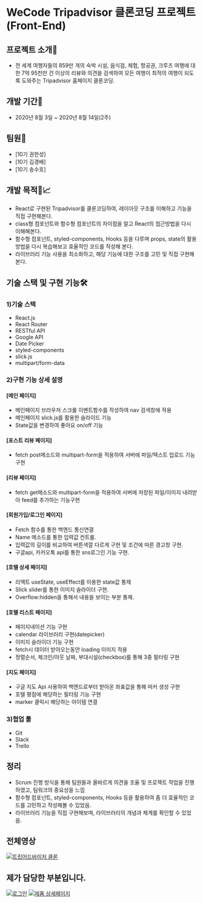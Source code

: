 # WeCode Tripadvisor 클론코딩 프로젝트 (Front-End)

## 프로젝트 소개🙌

- 전 세계 여행자들의 859만 개의 숙박 시설, 음식점, 체험, 항공권, 크루즈 여행에 대한 7억 95천만 건 이상의 리뷰와 의견을 검색하여 모든 여행이 최적의 여행이 되도록 도와주는 Tripadvisor 홈페이지 클론코딩.

## 개발 기간📆

- 2020년 8월 3일 ~ 2020년 8월 14일(2주)

## 팀원🐙

- [10기 권한성]
- [10기 김경배]
- [10기 송수호]

## 개발 목적🧾📈

- React로 구현된 Tripadvisor를 클론코딩하여, 레이아웃 구조를 이해하고 기능을 직접 구현해본다.
- class형 컴포넌트와 함수형 컴포넌트의 차이점을 알고 React의 접근방법을 다시 이해해본다.
- 함수형 컴포넌트, styled-components, Hooks 등을 다루며 props, state의 활용방법을 다시 복습해보고 효율적인 코드를 작성해 본다.
- 라이브러리 기능 사용을 최소화하고, 해당 기능에 대한 구조를 고민 및 직접 구현해본다.

## 기술 스택 및 구현 기능🛠
### 1)기술 스택
- React.js
- React Router
- RESTful API
- Google API
- Date Picker
- styled-components
- slick.js
- multipart/form-data

### 2)구현 기능 상세 설명
#### [메인 페이지]
- 메인페이지 브라우저 스크롤 이벤트함수를 작성하여 nav 검색창에 적용
- 메인페이지 slick.js를 활용한 슬라이드 기능
- State값을 변경하여 좋아요 on/off 기능

#### [포스트 리뷰 페이지]
- fetch post메소드와 multipart-form을 적용하여 서버에 파일/텍스트 업로드 기능구현

#### [리뷰 페이지]
- fetch get메소드와 multipart-form을 적용하여 서버에 저장된 파일/이미지 내려받아 feed를 추가하는 기능구현

#### [회원가입/로그인 페이지]
- Fetch 함수를 통한 백엔드 통신연결
- Name 메소드를 통한 입력값 컨트롤.
- 입력값의 길이를 비교하여 버튼색깔 다르게 구현 및 조건에 따른 경고창 구현.
- 구글api, 카카오톡 api를 통한 sns로그인 기능 구현.

#### [호텔 상세 페이지] 
- 리액트 useState, useEffect를 이용한 state값 통제
- Slick slider를 통한 이미지 슬라이더 구현.
- Overflow:hidden을 통해서 내용을 보이는 부분 통제.

#### [호텔 리스트 페이지]
- 페이지네이션 기능 구현
- calendar 라이브러리 구현(datepicker)
- 이미지 슬라이더 기능 구현
- fetch시 데이터 받아오는동안 loading 이미지 적용
- 정렬순서, 체크인/아웃 날짜, 부대시설(checkbox)를 통해 3중 필터링 구현

#### [지도 페이지]
- 구글 지도 Api 사용하여 백엔드로부터 받아온 좌표값을 통해 마커 생성 구현
- 호텔 평점에 해당하는 필터링 기능 구현
- marker 클릭시 해당하는 아이템 연결

### 3)협업 툴
- Git
- Slack
- Trello

## 정리

- Scrum 진행 방식을 통해 팀원들과 올바르게 의견을 조율 및 프로젝트 작업을 진행하였고, 팀워크의 중요성을 느낌
- 함수형 컴포넌트, styled-components, Hooks 등을 활용하여 좀 더 효율적인 코드를 고민하고 작성해볼 수 있었음.
- 라이브러리 기능을 직접 구현해보며, 라이브러리의 개념과 체계를 확인할 수 있었음.

## 전체영상 
[![트립어드바이저 클론](http://img.youtube.com/vi/5bPp7WZGTWQ/0.jpg)](https://youtu.be/5bPp7WZGTWQ)

## 제가 담당한 부분입니다.
[![로그인](http://img.youtube.com/vi/nmOXON25EL4/0.jpg)](https://youtu.be/nmOXON25EL4)
[![제품 상세페이지](http://img.youtube.com/vi/lZSW6Cr1rS4/0.jpg)](https://youtu.be/lZSW6Cr1rS4)
